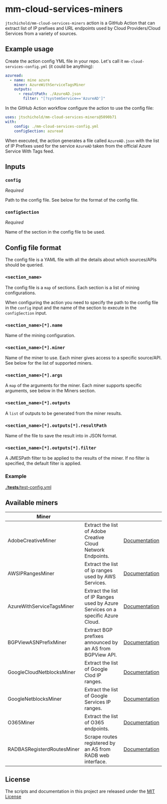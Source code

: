 # mm-cloud-services-miners

`jtschichold/mm-cloud-services-miners` action is a GitHub Action that can extract list of IP prefixes and URL endpoints used by Cloud Providers/Cloud Services from a variety of sources.

## Example usage

Create the action config YML file in your repo. Let's call it `mm-cloud-services-config.yml` (it could be anything):

```yaml
azuread:
  - name: mine azure
    miner: AzureWithServiceTagsMiner
    outputs:
      - resultPath: ./AzureAD.json
        filter: "[?systemService=='AzureAD']"
```

In the GitHub Action workflow configure the action to use the config file:

```yaml
uses: jtschichold/mm-cloud-services-miners@5090b71
with:
    config: ./mm-cloud-services-config.yml
    configSection: azuread
```

When executed, the action generates a file called `AzureAD.json` with the list of IP Prefixes used for the service `AzureAD` taken from the official Azure Service With Tags feed.

## Inputs

### `config`

*Required*

Path to the config file. See below for the format of the config file.

### `configSection`

*Required*

Name of the section in the config file to be used.

## Config file format

The config file is a YAML file with all the details about which sources/APIs should be queried.

### `<section_name>`

The config file is a `map` of sections. Each section is a list of mining configurations.

When configuring the action you need to specify the path to the config file in the `config` input and the name of the section to execute in the `configSection` input.

### `<section_name>[*].name`

Name of the mining configuration. 

### `<section_name>[*].miner`

Name of the miner to use. Each miner gives access to a specific source/API. See below for the list of supported miners.

### `<section_name>[*].args`

A `map` of the arguments for the miner. Each miner supports specific arguments, see below in the Miners section.

### `<section_name>[*].outputs`

A `list` of outputs to be generated from the miner results.

### `<section_name>[*].outputs[*].resultPath`

Name of the file to save the result into in JSON format.

### `<section_name>[*].outputs[*].filter`

A JMESPath filter to be applied to the results of the miner. If no filter is specified, the default filter is applied.

### Example

[./__tests__/test-config.yml](./__tests__/test-config.yml)

## Available miners

|Miner|||
|-|-|-|
| AdobeCreativeMiner | Extract the list of Adobe Creative Cloud Network Endpoints. | [Documentation](docs/AdobeCreativeMiner.md) |
| AWSIPRangesMiner | Extract the list of ip ranges used by AWS Services. | [Documentation](docs/AWSIPRangesMiner.md) |
| AzureWithServiceTagsMiner | Extract the list of IP Ranges used by Azure Services on a specific Azure Cloud. | [Documentation](docs/AzureWithServiceTagsMiner.md) |
| BGPViewASNPrefixMiner | Extract BGP prefixes announced by an AS from BGPView API. | [Documentation](docs/BGPViewASNPrefixMiner.md) |
| GoogleCloudNetblocksMiner | Extract the list of Google Clod IP ranges. | [Documentation](docs/GoogleCloudNetblocksMiner.md) |
| GoogleNetblocksMiner | Extract the list of Google Services IP ranges. | [Documentation](docs/GoogleNetblocksMiner.md) |
| O365Miner | Extract the list of O365 endpoints. | [Documentation](docs/O365Miner.md) |
| RADBASRegisterdRoutesMiner | Scrape routes registered by an AS from RADB web interface. | [Documentation](docs/RADBASRegisterdRoutesMiner.md) |

## License

The scripts and documentation in this project are released under the [MIT License](LICENSE)
